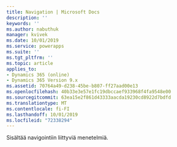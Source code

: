 ```yaml
---
title: Navigation | Microsoft Docs
description: ''
keywords: ''
ms.author: nabuthuk
manager: kvivek
ms.date: 10/01/2019
ms.service: powerapps
ms.suite: ''
ms.tgt_pltfrm: ''
ms.topic: article
applies_to:
- Dynamics 365 (online)
- Dynamics 365 Version 9.x
ms.assetid: 70764a49-d238-45be-b807-ff27aad00e13
ms.openlocfilehash: 40b33e3e57e1fc19dbccaef933968f4fa9548e00
ms.sourcegitcommit: 63ea15e2f861d43333aacda19230cd8922d7bdfd
ms.translationtype: MT
ms.contentlocale: fi-FI
ms.lasthandoff: 10/01/2019
ms.locfileid: "72338294"
---
```

Sisältää navigointiin liittyviä menetelmiä.
